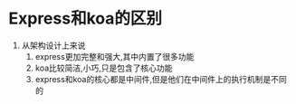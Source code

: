 # Express和koa的区别
1. 从架构设计上来说
   1. express更加完整和强大,其中内置了很多功能
   2. koa比较简洁,小巧,只是包含了核心功能
   3. express和koa的核心都是中间件,但是他们在中间件上的执行机制是不同的